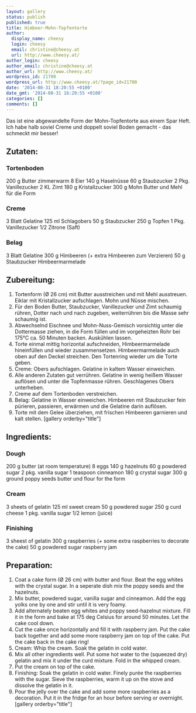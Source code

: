 ```yaml
---
layout: gallery
status: publish
published: true
title: Himbeer-Mohn-Topfentorte
author:
  display_name: cheesy
  login: cheesy
  email: christine@cheesy.at
  url: http://www.cheesy.at/
author_login: cheesy
author_email: christine@cheesy.at
author_url: http://www.cheesy.at/
wordpress_id: 21700
wordpress_url: http://www.cheesy.at/?page_id=21700
date: '2014-08-31 18:20:55 +0100'
date_gmt: '2014-08-31 16:20:55 +0100'
categories: []
comments: []
---
```

<!--:de-->Das ist eine abgewandelte Form der Mohn-Topfentorte aus einem Spar Heft. Ich habe halb soviel Creme und doppelt soviel Boden gemacht - das schmeckt mir besser!
## Zutaten:
### Tortenboden
200 g Butter zimmerwarm
8 Eier
140 g Haselnüsse
60 g Staubzucker
2 Pkg. Vanillezucker
2 KL Zimt
180 g Kristallzucker
300 g Mohn
Butter und Mehl für die Form
### Creme
3 Blatt Gelatine
125 ml Schlagobers
50 g Staubzucker
250 g Topfen
1 Pkg. Vanillezucker
1/2 Zitrone (Saft)
### Belag
3 Blatt Gelatine
300 g Himbeeren (+ extra Himbeeren zum Verzieren)
50 g Staubzucker
Himbeermarmelade
## Zubereitung:
1) Tortenform (Ø 26 cm) mit Butter ausstreichen und mit Mehl ausstreuen. Eiklar mit Kristallzucker aufschlagen. Mohn und Nüsse mischen.
2) Für den Boden Butter, Staubzucker, Vanillezucker und Zimt schaumig rühren, Dotter nach und nach zugeben, weiterrühren bis die Masse sehr schaumig ist.
3) Abwechselnd Eischnee und Mohn-Nuss-Gemisch vorsichtig unter die Dottermasse ziehen, in die Form füllen und im vorgeheizten Rohr bei 175°C ca. 50 Minuten backen. Auskühlen lassen.
4) Torte einmal mittig horizontal aufschneiden, Himbeermarmelade hineinfüllen und wieder zusammensetzen. Himbeermarmelade auch oben auf den Deckel streichen. Den Tortenring wieder um die Torte geben.
5) Creme: Obers aufschlagen. Gelatine in kaltem Wasser einweichen.
6) Alle anderen Zutaten gut verrühren. Gelatine in wenig heißem Wasser auflösen und unter die Topfenmasse rühren. Geschlagenes Obers unterheben.
7) Creme auf dem Tortenboden verstreichen.
8) Belag: Gelatine in Wasser einweichen. Himbeeren mit Staubzucker fein pürieren, passieren, erwärmen und die Gelatine darin auflösen.
9) Torte mit dem Gelee überziehen, mit frischen Himbeeren garnieren und kalt stellen.
[gallery orderby="title"]
<!--:--><!--:en-->
## Ingredients:
### Dough
200 g butter (at room temperature)
8 eggs
140 g hazelnuts
60 g powdered sugar
2 pkg. vanilla sugar
1 teaspoon cinneamon
180 g crystal sugar
300 g ground poppy seeds
butter und flour for the form
### Cream
3 sheets of gelatin
125 ml sweet cream
50 g powdered sugar
250 g curd cheese
1 pkg. vanilla sugar
1/2 lemon (juice)
### Finishing
3 sheest of gelatin
300 g raspberries (+ some extra raspberries to decorate the cake)
50 g powdered sugar
raspberry jam
## Preparation:
1) Coat a cake form (Ø 26 cm) with butter and flour. Beat the egg whites with the crystal sugar. In a seperate dish mix the poppy seeds and the hazelnuts.
2) Mix butter, powdered sugar, vanilla sugar and cinneamon. Add the egg yolks one by one and stir until it is very foamy.
3) Add alternately beaten egg whites and poppy seed-hazelnut mixture. Fill it in the form and bake at 175 deg Celsius for around 50 minutes. Let the cake cool down.
4) Cut the cake once horizontally and fill it with raspberry jam. Put the cake back together and add some more raspberry jam on top of the cake. Put the cake back in the cake ring!
5) Cream: Whip the cream. Soak the gelatin in cold water.
6) Mix all other ingredients well. Put some hot water to the (squeezed dry) gelatin and mix it under the curd mixture. Fold in the whipped cream.
7) Put the cream on top of the cake.
8) Finishing: Soak the gelatin in cold water. Finely purée the raspberries with the sugar. Sieve the raspberries, warm it up on the stove and dissolve the gelatin in it.
9) Pour the jelly over the cake and add some more raspberries as a decoration. Put it in the fridge for an hour before serving or overnight.
[gallery orderby="title"]
<!--:-->
